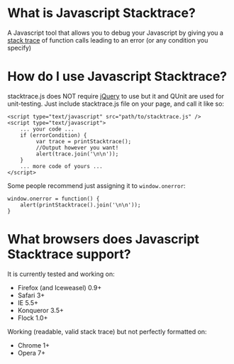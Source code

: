 # What is Javascript Stacktrace? #
A Javascript tool that allows you to debug your Javascript by giving you a [stack trace](http://en.wikipedia.org/wiki/Stack_trace) of function calls leading to an error (or any condition you specify)

# How do I use Javascript Stacktrace? #
stacktrace.js does NOT require [jQuery](http://jquery.com) to use but it and QUnit are used for unit-testing. Just include stacktrace.js file on your page, and call it like so:
    
    <script type="text/javascript" src="path/to/stacktrace.js" />
    <script type="text/javascript">
        ... your code ...
        if (errorCondition) {
	         var trace = printStacktrace();
	         //Output however you want!
	         alert(trace.join('\n\n'));
        }
        ... more code of yours ...
    </script>

Some people recommend just assigning it to `window.onerror`:

    window.onerror = function() {
	    alert(printStacktrace().join('\n\n'));
    }

# What browsers does Javascript Stacktrace support? #
It is currently tested and working on:
* Firefox (and Iceweasel) 0.9+
* Safari 3+
* IE 5.5+
* Konqueror 3.5+
* Flock 1.0+

Working (readable, valid stack trace) but not perfectly formatted on:
* Chrome 1+
* Opera 7+
